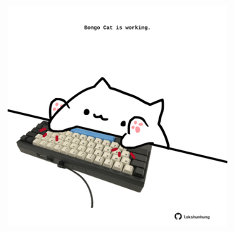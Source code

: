 <!-- built at 21/04/2023, 20:01:07 UTC -->
<p align="center">
  <img width="500" height="500" src="./ReadmeImage.svg">
</p>
